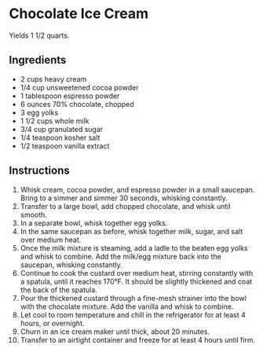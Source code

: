 # Chocolate Ice Cream

Yields 1 1/2 quarts.

## Ingredients

- 2 cups heavy cream
- 1/4 cup unsweetened cocoa powder
- 1 tablespoon espresso powder
- 6 ounces 70% chocolate, chopped
- 3 egg yolks
- 1 1/2 cups whole milk
- 3/4 cup granulated sugar
- 1/4 teaspoon kosher salt
- 1/2 teaspoon vanilla extract

## Instructions

1. Whisk cream, cocoa powder, and espresso powder in a small saucepan. Bring to a simmer and simmer 30 seconds, whisking constantly.
2. Transfer to a large bowl, add chopped chocolate, and whisk until smooth.
3. In a separate bowl, whisk together egg yolks.
4. In the same saucepan as before, whisk together milk, sugar, and salt over medium heat.
5. Once the milk mixture is steaming, add a ladle to the beaten egg yolks and whisk to combine. Add the milk/egg mixture back into the saucepan, whisking constantly.
6. Continue to cook the custard over medium heat, stirring constantly with a spatula, until it reaches 170°F. It should be slightly thickened and coat the back of the spatula.
7. Pour the thickened custard through a fine-mesh strainer into the bowl with the chocolate mixture. Add the vanilla and whisk to combine.
8. Let cool to room temperature and chill in the refrigerator for at least 4 hours, or overnight.
9. Churn in an ice cream maker until thick, about 20 minutes.
10. Transfer to an airtight container and freeze for at least 4 hours until firm.
